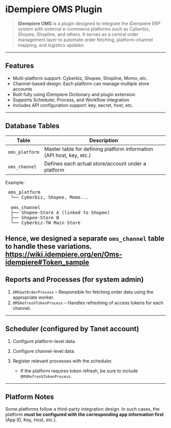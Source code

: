 



# iDempiere OMS Plugin

> **iDempiere OMS** is a plugin designed to integrate the iDempiere ERP system with external e-commerce platforms such as Cyberbiz, Shopee, Shopline, and others. It serves as a central order management layer to automate order fetching, platform-channel mapping, and logistics updates.

---

## Features

- Multi-platform support: Cyberbiz, Shopee, Shopline, Momo, etc.
- Channel-based design: Each platform can manage multiple store accounts
- Built fully using iDempiere Dictionary and plugin extension
- Supports Scheduler, Process, and Workflow integration
- Includes API configuration support: key, secret, host, etc.

---

## Database Tables

| Table         | Description                                                |
|---------------|------------------------------------------------------------|
| `oms_platform` | Master table for defining platform information (API host, key, etc.) |
| `oms_channel`  | Defines each actual store/account under a platform         |

Example:
<pre> oms_platform 
  └── Cyberbiz, Shopee, Momo... 
  
  oms_channel 
  ├── Shopee-Store A (linked to Shopee) 
  ├── Shopee-Store B 
  └── Cyberbiz-TW Main Store  </pre>


Hence, we designed a separate `oms_channel` table to handle these variations.<br>
https://wiki.idempiere.org/en/Oms-idempiere#Token_sample
----

## Reports and Processes (for system admin)

1. `OMSGetOrderProcess` – Responsible for fetching order data using the appropriate worker.
2. `OMSRefreshTokenProcess` – Handles refreshing of access tokens for each channel.

---

## Scheduler (configured by Tanet account)

1. Configure platform-level data.
2. Configure channel-level data.
3. Register relevant processes with the scheduler.

   * If the platform requires token refresh, be sure to include `OMSRefreshTokenProcess`.

---

## Platform Notes

Some platforms follow a third-party integration design. In such cases, the platform **must be configured with the corresponding app information first** (App ID, Key, Host, etc.).

